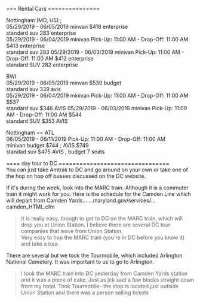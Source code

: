 








=== Rental Cars ===============   

Nottingham (MD, US) ;    
05/29/2019 - 06/05/2019    minvan   $418  enterprise      
              standard suv  283    enterprise   
05/29/2019 - 06/04/2019  minivan Pick-Up: 11:00 AM - Drop-Off: 11:00 AM   $413   enterprise    
              standard suv  283
05/29/2019 - 06/03/2019  minivan Pick-Up: 11:00 AM - Drop-Off: 11:00 AM   $412  enterprise   
              standard SUV   282 enterprise     
                 
    
BWI   
05/29/2019 - 06/05/2019    minvan   $530  budget     
              standard suv  339  avis   
05/29/2019 - 06/04/2019  minivan Pick-Up: 11:00 AM - Drop-Off: 11:00 AM   $537   
              standard suv  $346 AVIS
05/29/2019 - 06/03/2019  minivan Pick-Up: 11:00 AM - Drop-Off: 11:00 AM   $544  
              standard SUV   $353 AVIS     
              
  
Nottingham ==  ATL     
06/05/2019 - 06/11/2019  Pick-Up: 11:00 AM - Drop-Off: 11:00 AM                
              minivan  budget $744 ; AVIS $749   
              standad  suv   $475  AVIS , budget   7 seats
              
 
    



====  day tour to DC ================================      
You can just take Amtrak to DC and go around on your own or take one of the hop on hop off busses discussed on the DC website.     
     
If it's during the week, look into the MARC train. Although it is a commuter train it might work for you. Here is the schedule for the Camden Line which will depart from Camden Yards...
…maryland.gov/services/…camden_HTML.cfm      
      
> It is really easy, though to get to DC on the MARC train, which will drop you at Union Station. I believe there are several DC tour companies that leave from Union Station.    
Very easy to hop the MARC train (you're in DC before you know it) and take a tour.

There are several but we took the Tourmobile, which included Arlington National Cemetery. It was important to us to go to Arlington.






> I took the MARC train into DC yesterday from Camden Yards station and it was a piece of cake. Just as jck said a few blocks straight down from my hotel. Took Tourmobile- the stop is located just outside Union Station and there was a person selling tickets 
     


           
